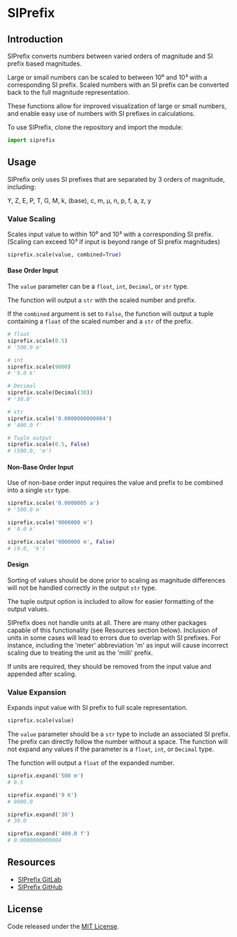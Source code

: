 # SIPrefix
## Introduction
SIPrefix converts numbers between varied orders of magnitude and SI prefix based magnitudes.

Large or small numbers can be scaled to between 10⁰ and 10³ with a corresponding SI prefix. Scaled numbers with an SI prefix can be converted back to the full magnitude representation.

These functions allow for improved visualization of large or small numbers, and enable easy use of numbers with SI prefixes in calculations.

To use SIPrefix, clone the repository and import the module:
```python
import siprefix
```

## Usage
SIPrefix only uses SI prefixes that are separated by 3 orders of magnitude, including:

Y, Z, E, P, T, G, M, k, (base), c, m, µ, n, p, f, a, z, y

### Value Scaling
Scales input value to within 10⁰ and 10³ with a corresponding SI prefix. (Scaling can exceed 10³ if input is beyond range of SI prefix magnitudes)

```python
siprefix.scale(value, combined=True)
```

#### Base Order Input
The `value` parameter can be a `float`, `int`, `Decimal`, or `str` type.

The function will output a `str` with the scaled number and prefix.

If the `combined` argument is set to `False`, the function will output a tuple containing a `float` of the scaled number and a `str` of the prefix.

```python
# float
siprefix.scale(0.5)
# '500.0 m'

# int
siprefix.scale(9000)
# '9.0 k'

# Decimal
siprefix.scale(Decimal(30))
# '30.0'

# str
siprefix.scale('0.0000000000004')
# '400.0 f'

# Tuple output
siprefix.scale(0.5, False)
# (500.0, 'm')
```

#### Non-Base Order Input
Use of non-base order input requires the value and prefix to be combined into a single `str` type.

```python
siprefix.scale('0.0000005 a')
# '500.0 m'

siprefix.scale('9000000 m')
# '9.0 k'

siprefix.scale('9000000 m', False)
# (9.0, 'k')
```

#### Design
Sorting of values should be done prior to scaling as magnitude differences will not be handled correctly in the output `str` type.

The tuple output option is included to allow for easier formatting of the output values.

SIPrefix does not handle units at all. There are many other packages capable of this functionality (see Resources section below). Inclusion of units in some cases will lead to errors due to overlap with SI prefixes. For instance, including the 'meter' abbreviation 'm' as input will cause incorrect scaling due to treating the unit as the 'milli' prefix.

If units are required, they should be removed from the input value and appended after scaling.

### Value Expansion
Expands input value with SI prefix to full scale representation.

```python
siprefix.scale(value)
```

The `value` parameter should be a `str` type to include an associated SI prefix. The prefix can directly follow the number without a space. The function will not expand any values if the parameter is a `float`, `int`, or `Decimal` type.

The function will output a `float` of the expanded number.

```python
siprefix.expand('500 m')
# 0.5

siprefix.expand('9 K')
# 9000.0

siprefix.expand('30')
# 30.0

siprefix.expand('400.0 f')
# 0.0000000000004
```

## Resources
- [SIPrefix GitLab](https://gitlab.com/varjas/siprefix)
- [SIPrefix GitHub](https://www.github.com)

## License
Code released under the [MIT License](LICENSE.md).

